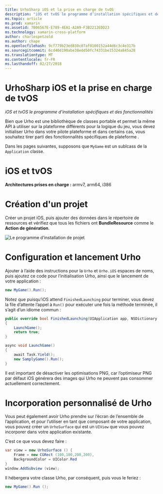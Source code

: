 ```yaml
---
title: UrhoSharp iOS et la prise en charge de tvOS
description: "iOS et tvOS le programme d’installation spécifiques et des fonctionnalités"
ms.topic: article
ms.prod: xamarin
ms.assetid: 7B06567E-E789-4EA1-A2A9-F3B2212EDD23
ms.technology: xamarin-cross-platform
author: charlespetzold
ms.author: chape
ms.openlocfilehash: 9cf779b23ed830c07af0100152a44d6c3c4e317b
ms.sourcegitcommit: 6cd40d190abe38edd50fc74331be15324a845a28
ms.translationtype: MT
ms.contentlocale: fr-FR
ms.lasthandoff: 02/27/2018
---
```

# <a name="urhosharp-ios-and-tvos-support"></a>UrhoSharp iOS et la prise en charge de tvOS

_iOS et tvOS le programme d’installation spécifiques et des fonctionnalités_

Bien que Urho est une bibliothèque de classes portable et permet la même API à utiliser sur la plateforme différents pour la logique du jeu, vous devez initialiser Urho dans votre pilote plateforme et dans certains cas, vous souhaitez tirer parti des fonctionnalités spécifiques de plateforme .

Dans les pages suivantes, supposons que `MyGame` est un sublcass de la `Application` classe.

# <a name="ios-and-tvos"></a>iOS et tvOS

**Architectures prises en charge :** armv7, arm64, i386

# <a name="creating-a-project"></a>Création d'un projet

Créer un projet iOS, puis ajouter des données dans le répertoire de ressources et vérifiez que tous les fichiers ont **BundleResource** comme le **Action de génération**.

![Le programme d’installation de projet](ios-images/image-4.png "ajouter des données dans le répertoire de ressources")

# <a name="configuring-and-launching-urho"></a>Configuration et lancement Urho

Ajouter à l’aide des instructions pour la `Urho` et `Urho.iOS` espaces de noms, puis ajoutez ce code pour l’initialisation Urho, ainsi que le lancement de votre application :

```csharp
new MyGame().Run();
```

Notez que puisqu’iOS attend `FinishedLaunching` pour terminer, vous devez la file d’attente l’appel à `Run()` pour exécuter une fois la méthode terminée, il s’agit d’un idiome commun :

```csharp
public override bool FinishedLaunching(UIApplication app, NSDictionary options)
{
    LaunchGame();
    return true;
}

async void LaunchGame()
{
    await Task.Yield();
    new SamplyGame().Run();
}
```

Il est important de désactiver les optimisations PNG, car l’optimiseur PNG par défaut iOS générera des images qui Urho ne peuvent pas consommer actuellement correctement.

# <a name="custom-embedding-of-urho"></a>Incorporation personnalisé de Urho

Vous peut également avoir Urho prendre sur l’écran de l’ensemble de l’application, et pour l’utiliser en tant que composant de votre application, vous pouvez créer un `UrhoSurface` qui est un `UIView` que vous pouvez incorporer dans votre application existante.

C’est ce que vous devez faire :

```csharp
var view = new UrhoSurface () {
    Frame = new CGRect (100,100,200,200),
    BackgroundColor = UIColor.Red
}
window.AddSubview (view);
```

Il hébergera votre classe Urho, par conséquent, puis vous le feriez :

```csharp
new MyGame().Run ();
```

